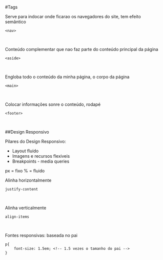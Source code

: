 #Tags

Serve para indocar onde ficarao os navegadores do site, tem efeito semântico
```
<nav>
```
<br>

Conteúdo complementar que nao faz parte do conteúdo principal da página
```
<aside>
```
<br>

Engloba todo o conteúdo da minha página, o corpo da página
```
<main>
```
<br>

Colocar informações sonre o conteúdo, rodapé
```
<footer>
```
<br>

##Design Responsivo

Pilares do Design Responsivo:
<ul>
    <li>Layout fluído</li>
    <li>Imagens e recursos flexiveis</li>
    <li>Breakpoints - media queries</li>
</ul>

<p>
px = fixo
% = fluido
</p>

Alinha horizontalmente
```
justify-content
```
<br>

Alinha verticalmente
```
align-items
```
<br>

Fontes responsivas: baseada no pai
```
p{
    font-size: 1.5em; <!-- 1.5 vezes o tamanho do pai -->
}
```
